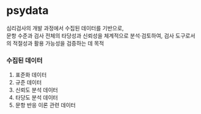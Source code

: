 # psydata
심리검사의 개발 과정에서 수집된 데이터를 기반으로,  
문항 수준과 검사 전체의 타당성과 신뢰성을 체계적으로 분석·검토하여, 검사 도구로서의 적절성과 활용 가능성을 검증하는 데 목적

### 수집된 데이터  
1. 표준화 데이터
2. 규준 데이터
3. 신뢰도 분석 데이터
4. 타당도 분석 데이터
5. 문항 반응 이론 관련 데이터
